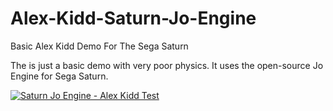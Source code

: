 # Alex-Kidd-Saturn-Jo-Engine
Basic Alex Kidd Demo For The Sega Saturn

The is just a basic demo with very poor physics. It uses the open-source Jo Engine for Sega Saturn.

[![Saturn Jo Engine - Alex Kidd Test](https://img.youtube.com/vi/42G6QYBPpTM/0.jpg)](https://www.youtube.com/watch?v=42G6QYBPpTM "Saturn Jo Engine - Alex Kidd Test")

